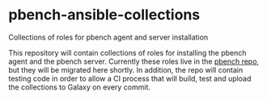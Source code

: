 # pbench-ansible-collections
Collections of roles for pbench agent and server installation

This repository will contain collections of roles for installing the pbench agent and the pbench server.
Currently these roles live in the [pbench repo](https://github.com/distributed-system-analysis/pbench), but they will be migrated here shortly. In addition, the repo
will contain testing code in order to allow a CI process that will build, test and upload the collections to Galaxy
on every commit.
